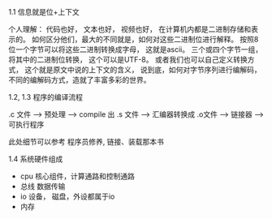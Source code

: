 1.1 信息就是位+上下文

个人理解： 代码也好， 文本也好， 视频也好， 在计算机内都是二进制存储和表示的。 如何区分他们，最大的不同就是，如何对这些二进制位进行解释。   按照8位一个字节可以将这些二进制转换成字母， 这就是ascii。  三个或四个字节一组，将其中的二进制位转换， 这个可以是UTF-8。 或者我们也可以自己定义转换方式， 这个就是原文中说的上下文的含义， 说到底，如何对字节序列进行编解码，不同的编解码方式，造就了丰富多彩的世界。

1.2, 1.3 程序的编译流程

.c 文件 —> 预处理 —> compile 出 .s 文件 —> 汇编器转换成 .o文件 —> 链接器 —> 可执行程序

此处细节可以参考 程序员修养, 链接、装载那本书

1.4 系统硬件组成

- cpu  核心组件，计算通路和控制通路
- 总线 数据传输
- io 设备，  磁盘，外设都属于io
- 内存
